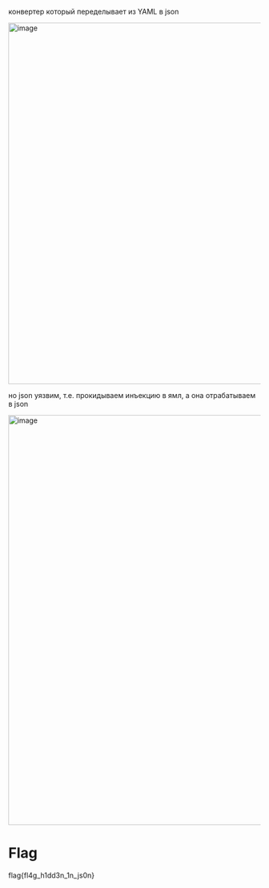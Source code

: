 конвертер который переделывает из YAML в json

<img width="722" alt="image" src="https://github.com/user-attachments/assets/937a6843-7137-4af9-b9d2-1499bdc7d25d" />

но json уязвим, т.е. прокидываем инъекцию в ямл, а она отрабатываем в json

<img width="819" alt="image" src="https://github.com/user-attachments/assets/16db98c9-65c2-4f2e-bc56-ea2876bfcbe3" />

# Flag
flag{fl4g_h1dd3n_1n_js0n}
